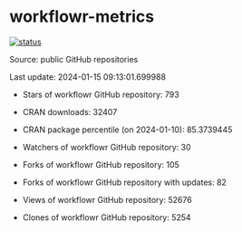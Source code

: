 
<!-- README.md is generated from README.Rmd. Please edit that file -->

# workflowr-metrics

[![status](https://github.com/workflowr/workflowr-metrics/workflows/metrics/badge.svg)](https://github.com/workflowr/workflowr-metrics/actions/workflows/metrics.yaml)

Source: public GitHub repositories

Last update: 2024-01-15 09:13:01.699988

<!--





* Weekly active projects (unique users):  ()

* Monthly active projects (unique users):  ()

* Number of workflowr projects on GitHub: 


-->

  - Stars of workflowr GitHub repository: 793

  - CRAN downloads: 32407

  - CRAN package percentile (on 2024-01-10): 85.3739445

  - Watchers of workflowr GitHub repository: 30

  - Forks of workflowr GitHub repository: 105

  - Forks of workflowr GitHub repository with updates: 82

  - Views of workflowr GitHub repository: 52676

  - Clones of workflowr GitHub repository: 5254
